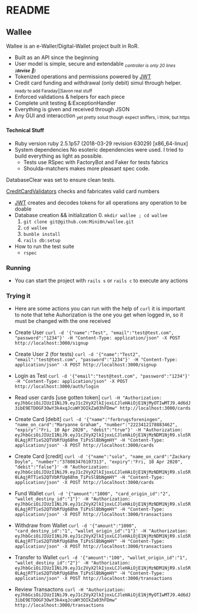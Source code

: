 # README

## Wallee

Wallee is an e-Waller/Digital-Wallet project built in RoR.

* Built as an API since the beginning
* User model is simple, secure and extendable <sub>_controller is only 20 lines (**devise** 👀)_</sub>
* Tokenized operations and permissions powered by [JWT](https://jwt.io/)
* Credit card funding and withdrawal (only debit) simul through helper. <sub>ready to add Faraday||Savon real stuff</sub>
* Enforced validations & helpers for each piece
* Complete unit testing &:ExceptionHandler
* Everything is given and received through JSON
* Any GUI and interacction <sub>yet pretty solud though</sub>
  <sub>expect sniffers, i think, but https</sub>

#### Technical Stuff

* Ruby version
  ruby 2.5.1p57 (2018-03-29 revision 63029) [x86_64-linux]
* System dependencies
  No esoteric dependencies were used. I tried to build everything as light as possible.
  - Tests use RSpec with FactoryBot and Faker for tests fabrics
  - Shoulda-matchers makes more pleasant spec code.

DatabaseClear was set to ensure clean tests.

[CreditCardValidators](https://github.com/Fivell/credit_card_validations) checks and fabricates valid card numbers
  * [JWT](https://jwt.io/) creates and decodes tokens for all operations any operation to be doable
* Database creation && initialization
  0. ``mkdir wallee ; cd wallee``
  1. ``git clone git@github.com:Mini0n/wallee.git``
  2. ``cd wallee``
  3. ``bunble install``
  4. ``rails db:setup``
* How to run the test suite
  * ``rspec``

### Running
  * You can start the project with ``rails s`` or ``rails c``
    to execute any actions

### Trying it
  * Here are some actions you can run with the help of ``curl``
    it is important to note that tehe Auhorization is the one you get when logged in, so it must be changed with the one received

  * Create User
  ``curl -d '{"name":"Test", "email":"test@test.com", "password":"1234"}' -H "Content-Type: application/json" -X POST http://localhost:3000/signup``

  * Create User 2 (for tests)
  ``curl -d '{"name":"Test2", "email":"test@test.com", "password":"1234"}' -H "Content-Type: application/json" -X POST http://localhost:3000/signup``

  * Login as Test
  ``curl -d '{"email":"test@test.com", "password":"1234"}' -H "Content-Type: application/json" -X POST http://localhost:3000/auth/login``

  * Read user cards [use gotten token]
  ``curl -H "Authorization: eyJhbGciOiJIUzI1NiJ9.eyJ1c2VyX2lkIjoxLCJleHAiOjE1NjMyOTIwMTJ9.4d6dJ3ibE9ETDOGF3OwY3k4xqJcuWY3OIkZa03hFDmw" http://localhost:3000/cards``

  * Create Card [debit]
  ``curl -d '{"name":"forbrugsforeningen", "name_on_card":"Maryanne Graham", "number":"2223412178883462", "expiry":"Fri, 10 Apr 2020", "debit":"true"}' -H "Authorization: eyJhbGciOiJIUzI1NiJ9.eyJ1c2VyX2lkIjoxLCJleHAiOjE1NjMzNDM1NjR9.slo5R0LAqjRTTieS2QTVbRfUg68hm_TiPsSlBbNgmHY" -H "Content-Type: application/json" -X POST http://localhost:3000/cards``

  * Create Card [credit]
  ``curl -d '{"name":"solo", "name_on_card":"Zackary Doyle", "number":"378083476107313", "expiry":"Fri, 10 Apr 2020", "debit":"false"}' -H "Authorization: eyJhbGciOiJIUzI1NiJ9.eyJ1c2VyX2lkIjoxLCJleHAiOjE1NjMzNDM1NjR9.slo5R0LAqjRTTieS2QTVbRfUg68hm_TiPsSlBbNgmHY" -H "Content-Type: application/json" -X POST http://localhost:3000/cards``

  * Fund Wallet
    ``curl -d '{"amount":"1000", "card_origin_id":"2", "wallet_destiny_id":"1"}' -H "Authorization: eyJhbGciOiJIUzI1NiJ9.eyJ1c2VyX2lkIjoxLCJleHAiOjE1NjMzNDM1NjR9.slo5R0LAqjRTTieS2QTVbRfUg68hm_TiPsSlBbNgmHY" -H "Content-Type: application/json" -X POST http://localhost:3000/transactions``

  * Withdraw from Wallet
    ``curl -d '{"amount":"1000", "card_destiny_id":"1", "wallet_origin_id":"1"}' -H "Authorization: eyJhbGciOiJIUzI1NiJ9.eyJ1c2VyX2lkIjoxLCJleHAiOjE1NjMzNDM1NjR9.slo5R0LAqjRTTieS2QTVbRfUg68hm_TiPsSlBbNgmHY" -H "Content-Type: application/json" -X POST http://localhost:3000/transactions``

  * Transfer to Wallet
    ``curl -d '{"amount":"100", "wallet_origin_id":"1", "wallet_destiny_id":"2"}' -H "Authorization: eyJhbGciOiJIUzI1NiJ9.eyJ1c2VyX2lkIjoxLCJleHAiOjE1NjMzNDM1NjR9.slo5R0LAqjRTTieS2QTVbRfUg68hm_TiPsSlBbNgmHY" -H "Content-Type: application/json" -X POST http://localhost:3000/transactions``

  * Review Transactons
    ``curl -H "Authorization: eyJhbGciOiJIUzI1NiJ9.eyJ1c2VyX2lkIjoxLCJleHAiOjE1NjMyOTIwMTJ9.4d6dJ3ibE9ETDOGF3OwY3k4xqJcuWY3OIkZa03hFDmw" http://localhost:3000/transactions``
